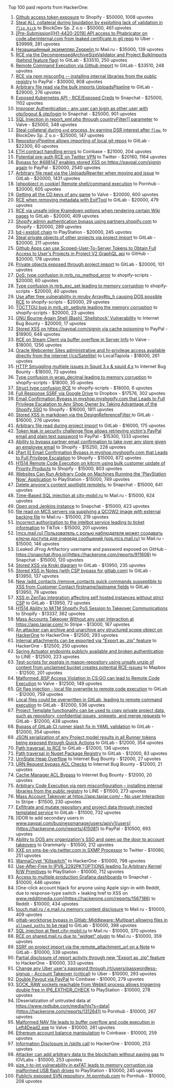 Top 100 paid reports from HackerOne:

1. [Github access token exposure](https://hackerone.com/reports/1087489) to Shopify - $50000, 1008 upvotes
2. [Steal ALL collateral during liquidation by exploiting lack of validation in `flip.kick`](https://hackerone.com/reports/684092) to BlockDev Sp. Z o.o - $50000, 461 upvotes
3. [[Pre-Submission][H1-4420-2019] API access to Phabricator on code.uberinternal.com from leaked certificate in git repo](https://hackerone.com/reports/591813) to Uber - $39999, 281 upvotes
4. [Незащищённый экземпляр Zeppelin ](https://hackerone.com/reports/992564) to Mail.ru - $35000, 139 upvotes
5. [RCE via the DecompressedArchiveSizeValidator and Project BulkImports (behind feature flag)](https://hackerone.com/reports/1609965) to GitLab - $33510, 250 upvotes
6. [Remote Command Execution via Github import](https://hackerone.com/reports/1679624) to GitLab - $33510, 248 upvotes
7. [RCE via npm misconfig -- installing internal libraries from the public registry](https://hackerone.com/reports/925585) to PayPal - $30000, 808 upvotes
8. [Arbitrary file read  via the bulk imports UploadsPipeline](https://hackerone.com/reports/1439593) to GitLab - $29000, 276 upvotes
9. [Exposed Kubernetes API - RCE/Exposed Creds](https://hackerone.com/reports/455645) to Snapchat - $25000, 1102 upvotes
10. [Improper Authentication - any user can login as other user with otp/logout & otp/login](https://hackerone.com/reports/921780) to Snapchat - $25000, 901 upvotes
11. [SQL Injection in report_xml.php through countryFilter[] parameter](https://hackerone.com/reports/383127) to Valve - $25000, 348 upvotes
12. [Steal collateral during `end` process, by earning DSR interest after `flow`.](https://hackerone.com/reports/672664) to BlockDev Sp. Z o.o - $25000, 147 upvotes
13. [RepositoryPipeline allows importing of local git repos](https://hackerone.com/reports/1685822) to GitLab - $22300, 60 upvotes
14. [ETH contract handling errors](https://hackerone.com/reports/328526) to Coinbase - $21000, 204 upvotes
15. [Potential pre-auth RCE on Twitter VPN](https://hackerone.com/reports/591295) to Twitter - $20160, 1164 upvotes
16. [Bypass for #488147 enables stored XSS on https://paypal.com/signin again](https://hackerone.com/reports/510152) to PayPal - $20000, 2540 upvotes
17. [Arbitrary file read via the UploadsRewriter when moving and issue](https://hackerone.com/reports/827052) to GitLab - $20000, 1431 upvotes
18. [[phpobject in cookie] Remote shell/command execution](https://hackerone.com/reports/141956) to Pornhub - $20000, 605 upvotes
19. [Getting all the CD keys of any game](https://hackerone.com/reports/391217) to Valve - $20000, 600 upvotes
20. [RCE when removing metadata with ExifTool](https://hackerone.com/reports/1154542) to GitLab - $20000, 479 upvotes
21. [RCE via unsafe inline Kramdown options when rendering certain Wiki pages](https://hackerone.com/reports/1125425) to GitLab - $20000, 409 upvotes
22. [Shopify admin authentication bypass using partners.shopify.com](https://hackerone.com/reports/270981) to Shopify - $20000, 289 upvotes
23. [bd-j exploit chain](https://hackerone.com/reports/1379975) to PlayStation - $20000, 245 upvotes
24. [Steal private objects of other projects via project import](https://hackerone.com/reports/743953) to GitLab - $20000, 211 upvotes
25. [Github Apps can use Scoped-User-To-Server Tokens to Obtain Full Access to User's Projects in Project V2 GraphQL api](https://hackerone.com/reports/1711938) to GitHub - $20000, 178 upvotes
26. [Private objects exposed through project import](https://hackerone.com/reports/767770) to GitLab - $20000, 101 upvotes
27. [DoS: type confusion in mrb_no_method_error](https://hackerone.com/reports/181871) to shopify-scripts - $20000, 60 upvotes
28. [Type confusion in mrb_exc_set leading to memory corruption](https://hackerone.com/reports/185041) to shopify-scripts - $20000, 40 upvotes
29. [Use after free vulnerability in mruby Array#to_h causing DOS possible RCE](https://hackerone.com/reports/181321) to shopify-scripts - $20000, 29 upvotes
30. [TOCTTOU bug in mrb_str_setbyte leading the memory corruption](https://hackerone.com/reports/181893) to shopify-scripts - $20000, 23 upvotes
31. [GNU Bourne-Again Shell (Bash) 'Shellshock' Vulnerability](https://hackerone.com/reports/29839) to Internet Bug Bounty - $20000, 17 upvotes
32. [Stored XSS on https://paypal.com/signin via cache poisoning](https://hackerone.com/reports/488147) to PayPal - $18900, 648 upvotes
33. [RCE on Steam Client via buffer overflow in Server Info](https://hackerone.com/reports/470520) to Valve - $18000, 1256 upvotes
34. [Oracle Webcenter Sites administrative and hi-privilege access available directly from the internet (/cs/Satellite)](https://hackerone.com/reports/170532) to LocalTapiola - $18000, 261 upvotes
35. [HTTP Smuggling multiple issues in Squid 3.x & squid 4.x](https://hackerone.com/reports/758445) to Internet Bug Bounty - $18000, 73 upvotes
36. [Type confusion in wrap_decimal leading to memory corruption](https://hackerone.com/reports/185051) to shopify-scripts - $18000, 35 upvotes
37. [Struct type confusion RCE](https://hackerone.com/reports/181879) to shopify-scripts - $18000, 6 upvotes
38. [Full Response SSRF via Google Drive](https://hackerone.com/reports/1406938) to Dropbox - $17576, 302 upvotes
39. [Email Confirmation Bypass in myshop.myshopify.com that Leads to Full Privilege Escalation to Any Shop Owner by Taking Advantage of the Shopify SSO](https://hackerone.com/reports/791775) to Shopify - $16000, 1811 upvotes
40. [Stored XSS in markdown via the DesignReferenceFilter ](https://hackerone.com/reports/1212067) to GitLab - $16000, 276 upvotes
41. [Arbitrary file read during project import](https://hackerone.com/reports/1132378) to GitLab - $16000, 175 upvotes
42. [Token leak in security challenge flow allows retrieving victim's PayPal email and plain text password](https://hackerone.com/reports/739737) to PayPal - $15300, 1333 upvotes
43. [Ability to bypass partner email confirmation to take over any store given an employee email](https://hackerone.com/reports/300305) to Shopify - $15250, 228 upvotes
44. [[Part II] Email Confirmation Bypass in myshop.myshopify.com that Leads to Full Privilege Escalation](https://hackerone.com/reports/796808) to Shopify - $15000, 872 upvotes
45. [H1514 Remote Code Execution on kitcrm using bulk customer update of Priority Products](https://hackerone.com/reports/422944) to Shopify - $15000, 803 upvotes
46. [Websites Can Run Arbitrary Code on Machines Running the 'PlayStation Now' Application](https://hackerone.com/reports/873614) to PlayStation - $15000, 749 upvotes
47. [Delete anyone's content spotlight remotely.](https://hackerone.com/reports/1819832) to Snapchat - $15000, 641 upvotes
48. [Time-Based SQL injection at city-mobil.ru](https://hackerone.com/reports/868436) to Mail.ru - $15000, 624 upvotes
49. [Open prod Jenkins instance](https://hackerone.com/reports/231460) to Snapchat - $15000, 423 upvotes
50. [file read on MCS servers via supplying a QCOW2 image with external backing file](https://hackerone.com/reports/1024899) to Mail.ru - $15000, 219 upvotes
51. [Incorrect authorization to the intelbot service leading to ticket information](https://hackerone.com/reports/1328546) to TikTok - $15000, 201 upvotes
52. [[mcs.mail.ru] Пользователь с ролью наблюдателя может создавать ключи доступа для очереди сообщений (sqs.mcs.mail.ru)](https://hackerone.com/reports/1177451) to Mail.ru - $15000, 146 upvotes
53. [Leaked JFrog Artifactory  username and password exposed on GitHub - https://snapchat.jfrog.io](https://hackerone.com/reports/911606) to Snapchat - $15000, 120 upvotes
54. [Stored XSS via Kroki diagram](https://hackerone.com/reports/1731349) to GitLab - $13950, 235 upvotes
55. [Stored XSS in Notes (with CSP bypass for gitlab.com)](https://hackerone.com/reports/1481207) to GitLab - $13950, 137 upvotes
56. [New /add_contacts /remove_contacts quick commands susseptible to XSS from Customer Contact firstname/lastname fields](https://hackerone.com/reports/1578400) to GitLab - $13950, 78 upvotes
57. [XSS in ZenTao integration affecting self hosted instances without strict CSP](https://hackerone.com/reports/1542510) to GitLab - $13950, 72 upvotes
58. [H1514 Ability to MiTM Shopify PoS Session to Takeover Communications](https://hackerone.com/reports/423467) to Shopify - $13337, 362 upvotes
59. [Mass Accounts Takeover Without any user Interaction  at https://app.taxjar.com/ ](https://hackerone.com/reports/1685970) to Stripe - $13000, 167 upvotes
60. [An attacker can archive and unarchive any structured scope object on HackerOne](https://hackerone.com/reports/1501611) to HackerOne - $12500, 293 upvotes
61. [Internal attachments can be exported via "Export as .zip" feature](https://hackerone.com/reports/186230) to HackerOne - $12500, 250 upvotes
62. [Spring Actuator endpoints publicly available and broken authentication](https://hackerone.com/reports/838635) to LINE - $12500, 223 upvotes
63. [Test-scripts for postgis in mason-repository using unsafe unzip of content from unclaimed bucket creates potential RCE-issues](https://hackerone.com/reports/329689) to Mapbox - $12500, 201 upvotes
64. [Malformed .BSP Access Violation in CS:GO can lead to Remote Code Execution](https://hackerone.com/reports/351014) to Valve - $12500, 149 upvotes
65. [Git flag injection - local file overwrite to remote code execution](https://hackerone.com/reports/658013) to GitLab - $12000, 759 upvotes
66. [Local files could be overwritten in GitLab, leading to remote command execution](https://hackerone.com/reports/587854) to GitLab - $12000, 536 upvotes
67. [Project Template functionality can be used to copy private project data, such as repository, confidential issues, snippets, and merge requests](https://hackerone.com/reports/689314) to GitLab - $12000, 438 upvotes
68. [Bypass of GitLab CI runner slash fix in YAML validation](https://hackerone.com/reports/409395) to GitLab - $12000, 354 upvotes
69. [JSON serialization of any Project model results in all Runner tokens being exposed through Quick Actions](https://hackerone.com/reports/509924) to GitLab - $12000, 354 upvotes
70. [Path traversal, to RCE](https://hackerone.com/reports/733072) to GitLab - $12000, 136 upvotes
71. [Path traversal in Nuget Package Registry](https://hackerone.com/reports/822262) to GitLab - $12000, 83 upvotes
72. [UrnState Heap Overflow](https://hackerone.com/reports/824771) to Internet Bug Bounty - $12000, 27 upvotes
73. [URN Request bypass ACL Checks](https://hackerone.com/reports/824802) to Internet Bug Bounty - $12000, 21 upvotes
74. [Cache Manager ACL Bypass](https://hackerone.com/reports/824203) to Internet Bug Bounty - $12000, 20 upvotes
75. [Arbitrary Code Execution via npm misconfiguration – installing internal libraries from the public registry](https://hackerone.com/reports/1043385) to LINE - $11500, 273 upvotes
76. [Mass Account Takeover at https://app.taxjar.com/ - No user Interaction](https://hackerone.com/reports/1581240) to Stripe - $11500, 230 upvotes
77. [Exfiltrate and mutate repository and project data through injected templated service](https://hackerone.com/reports/446585) to GitLab - $11000, 732 upvotes
78. [IDOR to add secondary users in www.paypal.com/businessmanage/users/api/v1/users](https://hackerone.com/reports/415081) to PayPal - $10500, 693 upvotes
79. [Ability to DOS any organization's SSO and open up the door to account takeovers](https://hackerone.com/reports/976603) to Grammarly - $10500, 212 upvotes
80. [XXE on sms-be-vip.twitter.com in SXMP Processor](https://hackerone.com/reports/248668) to Twitter - $10080, 251 upvotes
81. [WannaCrypt “Killswitch”](https://hackerone.com/reports/228648) to HackerOne - $10000, 798 upvotes
82. [Use-After-Free In IPV6_2292PKTOPTIONS leading To Arbitrary Kernel R/W Primitives](https://hackerone.com/reports/826026) to PlayStation - $10000, 712 upvotes
83. [Access to multiple production Grafana dashboards](https://hackerone.com/reports/663628) to Snapchat - $10000, 446 upvotes
84. [One-click account hijack for anyone using Apple sign-in with Reddit, due to response-type switch + leaking href to XSS on www.redditmedia.com](https://hackerone.com/reports/1567186) to Reddit - $10000, 434 upvotes
85. [touch.mail.ru / e.mail.ru memory content disclosure](https://hackerone.com/reports/513236) to Mail.ru - $10000, 409 upvotes
86. [gitlab-workhorse bypass in Gitlab::Middleware::Multipart allowing files in `allowed_paths` to be read](https://hackerone.com/reports/850447) to GitLab - $10000, 398 upvotes
87. [SQL injection at fleet.city-mobil.ru](https://hackerone.com/reports/881901) to Mail.ru - $10000, 370 upvotes
88. [RCE on shared.mail.ru due to "widget" plugin](https://hackerone.com/reports/518637) to Mail.ru - $10000, 359 upvotes
89. [SSRF on project import via the remote_attachment_url on a Note](https://hackerone.com/reports/826361) to GitLab - $10000, 339 upvotes
90. [Partial disclosure of report activity through new "Export as .zip" feature](https://hackerone.com/reports/182358) to HackerOne - $10000, 333 upvotes
91. [Change any Uber user's password through /rt/users/passwordless-signup - Account Takeover (critical)](https://hackerone.com/reports/143717) to Uber - $10000, 293 upvotes
92. [Double Payout via PayPal](https://hackerone.com/reports/307239) to Coinbase - $10000, 279 upvotes
93. [SOCK_RAW sockets reachable from Webkit process allows triggering double free in IP6_EXTHDR_CHECK](https://hackerone.com/reports/943231) to PlayStation - $10000, 278 upvotes
94. [Deserialization of untrusted data at https://www.redtube.com/media/hls?s=data](https://hackerone.com/reports/1312641) to Pornhub - $10000, 267 upvotes
95. [Malformed NAV file leads to buffer overflow and code execution in Left4Dead2.exe](https://hackerone.com/reports/542180) to Valve - $10000, 261 upvotes
96. [Ethereum account balance manipulation](https://hackerone.com/reports/300748) to Coinbase - $10000, 259 upvotes
97. [Information Disclosure in /skills call](https://hackerone.com/reports/188719) to HackerOne - $10000, 253 upvotes
98. [Attacker can add arbitrary data to the blockchain without paying gas](https://hackerone.com/reports/396954) to IOVLabs - $10000, 253 upvotes
99. [size_t-to-int vulnerability in exFAT leads to memory corruption via malformed USB flash drives](https://hackerone.com/reports/1340942) to PlayStation - $10000, 245 upvotes
100. [Publicly exposed SVN repository, ht.pornhub.com](https://hackerone.com/reports/72243) to Pornhub - $10000, 208 upvotes
